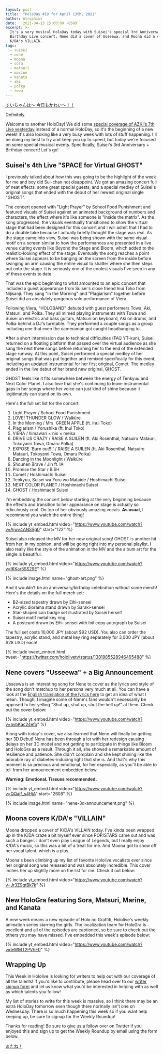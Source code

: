 ```yaml
---
layout: post
title:  "HoloDay #19 for April 13th, 2021"
author: Atrophius
date:   2021-04-13 15:00:00 -0500
excerpt: >-
  It's a very musical HoloDay today with Suisei's special 3rd Anniversary /
  Birthday Live concert, Nene did a cover of Usseewa, and Moona did a cover of
  K/DA's VILLAIN.
tags:
  - suisei
  - nene
  - moona
  - sora
  - matsuri
  - marine
  - kanata
  - aki
  - polka
  - towa
---
```


<abbr title="Sui-chan wa~ Kyou mo Kawaii~!! (Sui-chan is~ also cute today~!!)">すいちゃんは～ 今日もかわい～！！</abbr>

Definitely.

Welcome to another HoloDay! We did some
[special coverage of AZKi's 7th Live yesterday][AZKiSpecial] instead of a normal
HoloDay, so it's the beginning of a new week! It's also looking like a very busy
week with lots of stuff happening. I'll be doing my best to try and keep you up
to speed, but today we're focused on some special musical events. Specifically,
Suisei's 3rd Anniversary + Birthday concert! Let's go!

## Suisei's 4th Live "SPACE for Virtual GHOST"

I previously talked about how this was going to be the highlight of the week for
me and boy did Sui-chan not disappoint. We got an amazing concert full of neat
effects, some great special guests, and a special medley of Suisei's original
songs that ended with the debut of her newest original single "GHOST".

The concert opened with "Light Prayer" by School Food Punishment and featured
visuals of Suisei against an animated background of numbers and characters, the
effect where it's like someone is "inside the matrix". As the song progressed,
the visuals eventually transitioned to show the virtual stage that had been
designed for this concert and I will admit that I had to do a double take
because I actually briefly thought the stage was real. As the stage came into
view, Suisei was being shown with the same visual motif on a screen similar to
how the performances are presented in a live venue during events like Beyond
the Stage and Bloom, which added to the realistic-looking effect of the stage.
Eventually the song reaches a point where Suisei appears to be banging on the
screen from the inside before swinging an arm causing the entire visual to
shatter where she then steps out onto the stage. It is seriously one of the
coolest visuals I've seen in any of these events to date.

That was the epic beginning to what amounted to an epic concert that included
a guest appearance from Suisei's close friend Inui Toko from Nijisanji. They
sang "in the Morning" and "Plagiarism" together before Suisei did an absolutely
gorgeous solo performance of Viera.

Following Viera, "HOLOBAND" debuted with guest performers Towa, Aki, Matsuri,
and Polka. They all mimed playing instruments with Towa and Suisei on electric
and bass guitars, Matsuri on keyboard, Aki on drums, and Polka behind a DJ's
turntable. They performed a couple songs as a group including one that even
the cameraman got caught headbanging to.

After a short intermission due to technical difficulties (FAQ YT-kun), Suisei
returned on a floating platform that passed over the virtual audience as she
sang the next three songs before returning her to the end of the extended stage
runway. At this point, Suisei performed a special medley of her original songs
that was put together and remixed specifically for this event, including an
updated instrumental for her first original, Comet. The medley ended in the live
debut of her brand new original, GHOST.

GHOST feels like it fits somewhere between the energy of Tenkyuu and Next Color
Planet. I also love that she's continuing to leave instrumental gaps in her
songs where her voice can just kind of shine because it legitimately can stand
on its own.

Here's the full set list for the concert:

1. Light Prayer / School Food Punishment
1. LOVE! THUNDER GLOW / Walküre
1. In the Morning / Mrs. GREEN APPLE (ft. Inui Toko)
1. Plagiarism / Yorushika (ft. Inui Toko)
1. VIERA / himawari × nio × meisa
1. DRIVE US CRAZY / RAISE A SUILEN (ft. Aki Rosenthal, Natsuiro Matauri, Tokoyami Towa, Omaru Polka)
1. EXPOSE 'Burn out!!!' / RAISE A SUILEN (ft. Aki Rosenthal, Natsuiro Matauri, Tokoyami Towa, Omaru Polka)
1. Dancing in the Moonlight / Walküre
1. Shounen Brave / Jin ft. IA
1. Promise the Star / BiSH
1. Comet / Hoshimachi Suisei
1. Tenkyuu, Suisei wa Yoru wo Mataide / Hoshimachi Suisei
1. NEXT COLOR PLANET / Hoshimachi Suisei
1. GHOST / Hoshimachi Suisei

I'm embedding the concert below starting at the very beginning because the
effects and transition to her appearance on stage is actually so ridiculously
cool. On top of her obviously amazing vocals. **As usual**, I recommend you
watch the entire thing!

{% include yt_embed.html video="https://www.youtube.com/watch?v=Ajwv4ANSSg0" start="122" %}

Suisei also released the MV for her new original song! GHOST is another hit from
her, in my opinion, and will be going right into my personal playlist. I also
really like the style of the animation in the MV and the album art for the
single is beautiful.

{% include yt_embed.html video="https://www.youtube.com/watch?v=IKKar5SS29E" %}

{% include image.html name="ghost-art.png" %}

And it wouldn't be an anniversary/birthday celebration without some merch!
Here's the details on the full merch set:

* B2-sized tapestry drawn by Eihi-sensei
* Acrylic diorama stand drawn by Saraki-sensei
* Star-shaped can badge set illustrated by Suisei herself
* Suisei motif metal key ring
* A postcard drawn by Eihi-sensei with foil copy autograph by Suisei

The full set costs 10,000 JPY (about $92 USD). You also can order the tapestry,
acrylic stand, and metal key ring separately for 3,000 JPY (about $28 USD) each!

{% include tweet_embed.html tweet="https://twitter.com/hololivetv/status/1381985528946495488" %}

## Nene covers "Usseewa" + a Big Announcement

Usseewa is an interesting song for Nene to cover as the lyrics and style of the
song don't matchup to her persona very much at all. You can have a look at the
[English translation of the lyrics here][UsseewaLyrics] to get an idea of what
I mean. Though, I imagine some of Nene's fans wouldn't necessarily be opposed
to her yelling "Shut up, shut up, shut the hell up!" at them. Check out the
cover below:

{% include yt_embed.html video="https://www.youtube.com/watch?v=avbKac24efo" %}

Along with today's cover, we also learned that Nene will finally be getting her
3D Debut! Nene has been through a lot with her redesign causing delays on her 3D
model and not getting to participate in things like Bloom and HoloGra as a
result. Through it all, she showed a remarkable amount of resilience and
patience. She didn't complain and she kept shining like the adorable ray of
diabetes-inducing light that she is. And that's why this moment is so precious
and emotional, for her especially, as you'll be able to tell from her
announcement embedded below.

**Warning: Emotional. Tissues recommended.**

{% include yt_embed.html video="https://www.youtube.com/watch?v=QQajf_s4HjA" start="2608" %}

{% include image.html name="nene-3d-announcement.png" %}

## Moona covers K/DA's "VILLAIN"

Moona dropped a cover of K/DA's VILLAIN today. I've kinda been wrapped up in the
K/DA craze a bit myself ever since POP/STARS came out and was such a banger. I
don't even play League of Legends, but I really enjoy K/DA's music, so this was
a bit of a treat for me. And Moona got to show off her vocal talent, which is a
plus.

Moona's been climbing up my list of favorite Hololive vocalists ever since her
original song was released and was absolutely incredible. This cover inches her
up slightly more on the list for me. Check it out below:

{% include yt_embed.html video="https://www.youtube.com/watch?v=Jr3Z9qtBk7k" %}

## New HoloGra featuring Sora, Matsuri, Marine, and Kanata

A new week means a new episode of Holo no Graffiti, Hololive's weekly animation
series starring the girls. The localization team for HoloGra is excellent and
all of the episodes are captioned, so be sure to check out the others you may
have missed. I've embedded this week's episode below:

{% include yt_embed.html video="https://www.youtube.com/watch?v=IeWMT2PVhE0" %}

## Wrapping Up

This Week in Hololive is looking for writers to help out with our coverage of
all the talents! If you'd like to contribute, please head over to our
[writer signup form][WriterForm] and let us know what you'd be interested in
helping with as well as which talents you follow!

My list of stories to write for this week is massive, so I think there may be
an extra HoloDay tomorrow even though there normally isn't one on Wednesday.
There is so much happening this week so if you want help keeping up, be sure to
signup for the Weekly Roundup!

Thanks for reading! Be sure to [give us a follow][TWIHLTwitter] over on Twitter
if you enjoyed this and sign up to get the Weekly Roundup by email using the
form below.

<abbr title="See you!">またね！</abbr>

[TWIHLTwitter]: <https://twitter.com/WeekInHololive>
[TWIHLResources]: </resources>
[AZKiSpecial]: </posts/azki-special-message/>
[WriterForm]: <https://forms.gle/hXJLu5ZHAwTg9vZm9>
[UsseewaLyrics]: <https://genius.com/Genius-english-translations-ado-usseewa-english-translation-lyrics>